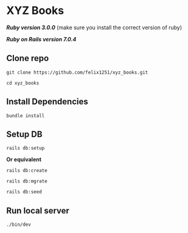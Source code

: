 # XYZ Books

***Ruby version 3.0.0*** (make sure you install the correct version of ruby)

***Ruby on Rails version 7.0.4***

## Clone repo
```
git clone https://github.com/felix1251/xyz_books.git
```
```
cd xyz_books
```
## Install Dependencies
```
bundle install
```
## **Setup DB**
```
rails db:setup
```
**Or equivalent**
```
rails db:create
```
```
rails db:mgrate
```
```
rails db:seed
```
## **Run local server**
```
./bin/dev
```